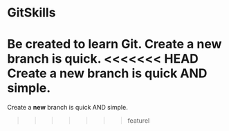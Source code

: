 # GitSkills
Be created to learn Git.
Create a __new__ branch is quick.
<<<<<<< HEAD
Create a __new__ branch is quick AND simple.
=======
Create a __new__ branch is quick AND simple.
>>>>>>> featurel
